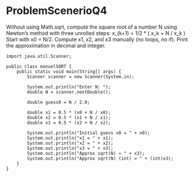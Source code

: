 # ProblemScenerioQ4

Without using Math.sqrt, compute the square root of a number N using Newton’s method with three unrolled steps:
    x_(k+1) = 1/2 * ( x_k + N / x_k )
        Start with x0 = N/2.
        Compute x1, x2, and x3 manually (no loops, no if).
        Print the approximation in decimal and integer.


    import java.util.Scanner;
    
    public class manuelSQRT {
        public static void main(String[] args) {
            Scanner scanner = new Scanner(System.in);
    
            System.out.println("Enter N: ");
            double N = scanner.nextDouble();
    
            double guess0 = N / 2.0;
    
            double x1 = 0.5 * (x0 + N / x0);
            double x2 = 0.5 * (x1 + N / x1);
            double x3 = 0.5 * (x2 + N / x2);
    
            System.out.println("Initial guess x0 = " + x0);
            System.out.println("x1 = " + x1);
            System.out.println("x2 = " + x2);
            System.out.println("x3 = " + x3);
            System.out.println("Approx sqrt(N) ≈ " + x3);
            System.out.println("Approx sqrt(N) (int) = " + (int)x3);
        }
    }
